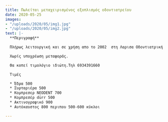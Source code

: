 ```yaml
---
title: Πωλείται μεταχειρισμένος εξοπλισμός οδοντιατρείου
date: 2020-05-25
images:
- "/uploads/2020/05/img1.jpg"
- "/uploads/2020/05/img2.jpg"
text: |-
  **Περιγραφή**

  Πλήρως λειτουργική και σε χρήση απο το 2002  στη Λαρισα Οδοντιατρική εδρα Casta, προβολέας FARO, χειρουργική αναρρόφηση με κομπρεσέρ DÜRR που δεν "κόλλησε" ποτέ, αυτόκαυστος κλίβανος FARO EASY R class B, ακτινογραφικό μηχάνημα de götzen, 1 περιστρεφόμενο σκαμπώ, 2 μέτρα πάγκος μεταλλικός με βρύση και νεροχύτη και τη μία στήλη τροχήλατη ( δεξιά στη φωτό), 1 ασύρματο led πολυμερισμού σύνθετης ρητίνης και 1 ενσύρματη λυχνία πολυμερισμου FARO, 1 δονητήρας αμαλγάματος, 1 δοκιμαστής ζωτικότητας πολφού, 1 guttaperka cutter, 1 κομπρεσέρ έδρας αγορά καινουργιο και σε λειτουργια απο το 2013 NEODENT, υποδοχεςς για luft motor +micromotor,για αεροτορ με και χωρις οπτικη ινα, καλωδιο για ems ,σοδοβολη απλη.

  Χωρίς υποχρέωση μεταφοράς.

  Θα κοπεί τιμολόγιο ιδιώτη.Τηλ 6934391660

  Τιμές

  * Έδρα 500
  * Συρταριέρα 500
  * Κομπρεσερ NEODENT 700
  * Κομπρεσέρ dürr 500
  * Ακτινογραφικό 900
  * Αυτόκαυστος 800 περιπου 500-600 κύκλοι

---
```

